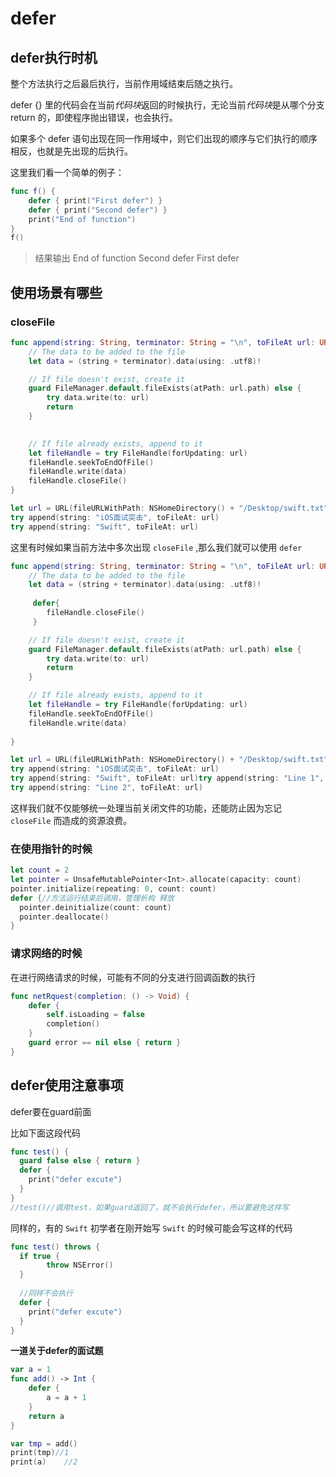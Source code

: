 # defer

## defer执行时机

整个方法执行之后最后执行，当前作用域结束后随之执行。

defer {} 里的代码会在当前*代码块*返回的时候执行，无论当前*代码块*是从哪个分支return 的，即使程序抛出错误，也会执行。 

如果多个 defer 语句出现在同一作用域中，则它们出现的顺序与它们执行的顺序相反，也就是先出现的后执行。 

这里我们看一个简单的例子：

```swift
func f() {
    defer { print("First defer") }
    defer { print("Second defer") }
    print("End of function")
}
f()
```

>结果输出
>End of function
>Second defer
>First defer

## 使用场景有哪些 

### closeFile

```swift
func append(string: String, terminator: String = "\n", toFileAt url: URL) throws {
    // The data to be added to the file
    let data = (string + terminator).data(using: .utf8)!

    // If file doesn't exist, create it
    guard FileManager.default.fileExists(atPath: url.path) else {
        try data.write(to: url)
        return
    }
            

    // If file already exists, append to it
    let fileHandle = try FileHandle(forUpdating: url)
    fileHandle.seekToEndOfFile()
    fileHandle.write(data)
    fileHandle.closeFile()
}

let url = URL(fileURLWithPath: NSHomeDirectory() + "/Desktop/swift.txt")
try append(string: "iOS面试突击", toFileAt: url)
try append(string: "Swift", toFileAt: url)
```

这里有时候如果当前方法中多次出现 `closeFile` ,那么我们就可以使用 `defer` 

```swift
func append(string: String, terminator: String = "\n", toFileAt url: URL) throws {
    // The data to be added to the file
    let data = (string + terminator).data(using: .utf8)!
            
     defer{
     	fileHandle.closeFile()
     }

    // If file doesn't exist, create it
    guard FileManager.default.fileExists(atPath: url.path) else {
        try data.write(to: url)
        return
    }

    // If file already exists, append to it
    let fileHandle = try FileHandle(forUpdating: url)
    fileHandle.seekToEndOfFile()
    fileHandle.write(data)
    
}

let url = URL(fileURLWithPath: NSHomeDirectory() + "/Desktop/swift.txt")
try append(string: "iOS面试突击", toFileAt: url)
try append(string: "Swift", toFileAt: url)try append(string: "Line 1", toFileAt: url)
try append(string: "Line 2", toFileAt: url)
```

这样我们就不仅能够统一处理当前关闭文件的功能，还能防止因为忘记 `closeFile` 而造成的资源浪费。

### 在使用指针的时候

```swift
let count = 2
let pointer = UnsafeMutablePointer<Int>.allocate(capacity: count)
pointer.initialize(repeating: 0, count: count)
defer {//方法运行结束后调用，管理析构 释放
  pointer.deinitialize(count: count)
  pointer.deallocate()
}
```

### 请求网络的时候

在进行网络请求的时候，可能有不同的分支进行回调函数的执行

```swift
func netRquest(completion: () -> Void) {
    defer {
        self.isLoading = false
        completion()
    }
    guard error == nil else { return }
}
```

## defer使用注意事项 

defer要在guard前面


比如下面这段代码

```swift
func test() {
  guard false else { return }
  defer {
    print("defer excute")
  }
}
//test()//调用test，如果guard返回了，就不会执行defer，所以要避免这样写
```

同样的，有的 `Swift` 初学者在刚开始写 `Swift` 的时候可能会写这样的代码

```swift
func test() throws {
  if true {
		throw NSError()
  }
  
  //同样不会执行
  defer {
    print("defer excute")
  }
}
```

**一道关于defer的面试题** 

```swift
var a = 1
func add() -> Int {
    defer {
        a = a + 1
    }
    return a
}

var tmp = add()
print(tmp)//1
print(a)	//2
```
